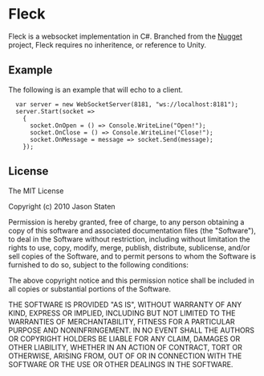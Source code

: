 Fleck
===

Fleck is a websocket implementation in C#. Branched from the [Nugget][nugget]
project, Fleck requires no inheritence, or reference to Unity. 

Example
---

The following is an example that will echo to a client.

      var server = new WebSocketServer(8181, "ws://localhost:8181");
      server.Start(socket =>
        {
          socket.OnOpen = () => Console.WriteLine("Open!");
          socket.OnClose = () => Console.WriteLine("Close!");
          socket.OnMessage = message => socket.Send(message);
        });

License
---

The MIT License

Copyright (c) 2010 Jason Staten

Permission is hereby granted, free of charge, to any person obtaining a copy
of this software and associated documentation files (the "Software"), to deal
in the Software without restriction, including without limitation the rights
to use, copy, modify, merge, publish, distribute, sublicense, and/or sell
copies of the Software, and to permit persons to whom the Software is
furnished to do so, subject to the following conditions:

The above copyright notice and this permission notice shall be included in
all copies or substantial portions of the Software.

THE SOFTWARE IS PROVIDED "AS IS", WITHOUT WARRANTY OF ANY KIND, EXPRESS OR
IMPLIED, INCLUDING BUT NOT LIMITED TO THE WARRANTIES OF MERCHANTABILITY,
FITNESS FOR A PARTICULAR PURPOSE AND NONINFRINGEMENT. IN NO EVENT SHALL THE
AUTHORS OR COPYRIGHT HOLDERS BE LIABLE FOR ANY CLAIM, DAMAGES OR OTHER
LIABILITY, WHETHER IN AN ACTION OF CONTRACT, TORT OR OTHERWISE, ARISING FROM,
OUT OF OR IN CONNECTION WITH THE SOFTWARE OR THE USE OR OTHER DEALINGS IN
THE SOFTWARE.



[nugget]: http://nugget.codeplex.com/ 
